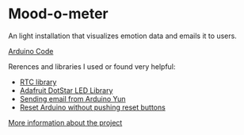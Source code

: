 # Mood-o-meter 
An light installation that visualizes emotion data and emails it to users.

[Arduino Code](https://github.com/houluting/Mood_O_Meter/blob/master/moodometer.ino)

Rerences and libraries I used or found very helpful:
- [RTC library](https://github.com/PaulStoffregen/DS1307RTC)
- [Adafruit DotStar LED Library](https://github.com/adafruit/Adafruit_DotStar)
- [Sending email from Arduino Yun](http://dev.mikamai.com/post/76945627390/you-cant-touch-this-an-evil-arduino-based)
- [Reset Arduino without pushing reset buttons](http://www.instructables.com/id/two-ways-to-reset-arduino-in-software/)

[More information about the project](lutinghou.com/moodometer.html)

